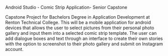 Android Studio - Comic Strip Application- Senior Capstone

Capstone Project for Bachelors Degree in Application Development at Renton Technical College. 
This will be a mobile application for android devices that allows the user to select pictures from their personal photo gallery and input them into a selected comic strip template. The user can add dialogue boxes and text through an interface to create their own stories with the option to screenshot to their photo gallery and submit on Instagram account. 
